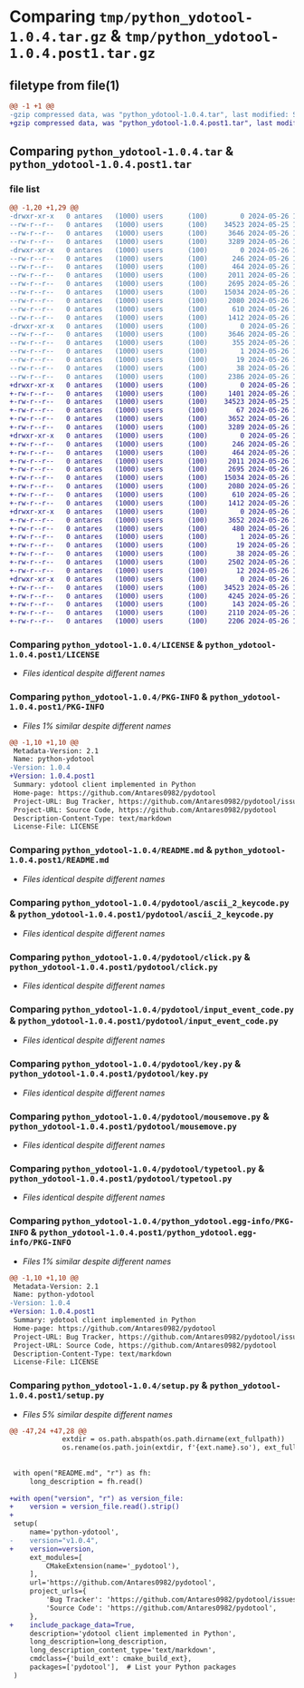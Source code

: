 # Comparing `tmp/python_ydotool-1.0.4.tar.gz` & `tmp/python_ydotool-1.0.4.post1.tar.gz`

## filetype from file(1)

```diff
@@ -1 +1 @@
-gzip compressed data, was "python_ydotool-1.0.4.tar", last modified: Sun May 26 17:18:26 2024, max compression
+gzip compressed data, was "python_ydotool-1.0.4.post1.tar", last modified: Sun May 26 17:34:28 2024, max compression
```

## Comparing `python_ydotool-1.0.4.tar` & `python_ydotool-1.0.4.post1.tar`

### file list

```diff
@@ -1,20 +1,29 @@
-drwxr-xr-x   0 antares   (1000) users      (100)        0 2024-05-26 17:18:26.006329 python_ydotool-1.0.4/
--rw-r--r--   0 antares   (1000) users      (100)    34523 2024-05-25 15:45:23.000000 python_ydotool-1.0.4/LICENSE
--rw-r--r--   0 antares   (1000) users      (100)     3646 2024-05-26 17:18:26.006329 python_ydotool-1.0.4/PKG-INFO
--rw-r--r--   0 antares   (1000) users      (100)     3289 2024-05-26 17:17:59.000000 python_ydotool-1.0.4/README.md
-drwxr-xr-x   0 antares   (1000) users      (100)        0 2024-05-26 17:18:26.006329 python_ydotool-1.0.4/pydotool/
--rw-r--r--   0 antares   (1000) users      (100)      246 2024-05-26 15:26:06.000000 python_ydotool-1.0.4/pydotool/__init__.py
--rw-r--r--   0 antares   (1000) users      (100)      464 2024-05-26 15:26:06.000000 python_ydotool-1.0.4/pydotool/_sequence.py
--rw-r--r--   0 antares   (1000) users      (100)     2011 2024-05-26 15:26:06.000000 python_ydotool-1.0.4/pydotool/ascii_2_keycode.py
--rw-r--r--   0 antares   (1000) users      (100)     2695 2024-05-26 16:59:59.000000 python_ydotool-1.0.4/pydotool/click.py
--rw-r--r--   0 antares   (1000) users      (100)    15034 2024-05-26 15:26:06.000000 python_ydotool-1.0.4/pydotool/input_event_code.py
--rw-r--r--   0 antares   (1000) users      (100)     2080 2024-05-26 16:59:59.000000 python_ydotool-1.0.4/pydotool/key.py
--rw-r--r--   0 antares   (1000) users      (100)      610 2024-05-26 15:26:06.000000 python_ydotool-1.0.4/pydotool/mousemove.py
--rw-r--r--   0 antares   (1000) users      (100)     1412 2024-05-26 15:26:06.000000 python_ydotool-1.0.4/pydotool/typetool.py
-drwxr-xr-x   0 antares   (1000) users      (100)        0 2024-05-26 17:18:26.006329 python_ydotool-1.0.4/python_ydotool.egg-info/
--rw-r--r--   0 antares   (1000) users      (100)     3646 2024-05-26 17:18:25.000000 python_ydotool-1.0.4/python_ydotool.egg-info/PKG-INFO
--rw-r--r--   0 antares   (1000) users      (100)      355 2024-05-26 17:18:25.000000 python_ydotool-1.0.4/python_ydotool.egg-info/SOURCES.txt
--rw-r--r--   0 antares   (1000) users      (100)        1 2024-05-26 17:18:25.000000 python_ydotool-1.0.4/python_ydotool.egg-info/dependency_links.txt
--rw-r--r--   0 antares   (1000) users      (100)       19 2024-05-26 17:18:25.000000 python_ydotool-1.0.4/python_ydotool.egg-info/top_level.txt
--rw-r--r--   0 antares   (1000) users      (100)       38 2024-05-26 17:18:26.006329 python_ydotool-1.0.4/setup.cfg
--rw-r--r--   0 antares   (1000) users      (100)     2386 2024-05-26 17:17:59.000000 python_ydotool-1.0.4/setup.py
+drwxr-xr-x   0 antares   (1000) users      (100)        0 2024-05-26 17:34:28.882366 python_ydotool-1.0.4.post1/
+-rw-r--r--   0 antares   (1000) users      (100)     1401 2024-05-26 17:34:15.000000 python_ydotool-1.0.4.post1/CMakeLists.txt
+-rw-r--r--   0 antares   (1000) users      (100)    34523 2024-05-25 15:45:23.000000 python_ydotool-1.0.4.post1/LICENSE
+-rw-r--r--   0 antares   (1000) users      (100)       67 2024-05-26 17:32:50.000000 python_ydotool-1.0.4.post1/MANIFEST.in
+-rw-r--r--   0 antares   (1000) users      (100)     3652 2024-05-26 17:34:28.881366 python_ydotool-1.0.4.post1/PKG-INFO
+-rw-r--r--   0 antares   (1000) users      (100)     3289 2024-05-26 17:17:59.000000 python_ydotool-1.0.4.post1/README.md
+drwxr-xr-x   0 antares   (1000) users      (100)        0 2024-05-26 17:34:28.881366 python_ydotool-1.0.4.post1/pydotool/
+-rw-r--r--   0 antares   (1000) users      (100)      246 2024-05-26 15:26:06.000000 python_ydotool-1.0.4.post1/pydotool/__init__.py
+-rw-r--r--   0 antares   (1000) users      (100)      464 2024-05-26 15:26:06.000000 python_ydotool-1.0.4.post1/pydotool/_sequence.py
+-rw-r--r--   0 antares   (1000) users      (100)     2011 2024-05-26 15:26:06.000000 python_ydotool-1.0.4.post1/pydotool/ascii_2_keycode.py
+-rw-r--r--   0 antares   (1000) users      (100)     2695 2024-05-26 16:59:59.000000 python_ydotool-1.0.4.post1/pydotool/click.py
+-rw-r--r--   0 antares   (1000) users      (100)    15034 2024-05-26 15:26:06.000000 python_ydotool-1.0.4.post1/pydotool/input_event_code.py
+-rw-r--r--   0 antares   (1000) users      (100)     2080 2024-05-26 16:59:59.000000 python_ydotool-1.0.4.post1/pydotool/key.py
+-rw-r--r--   0 antares   (1000) users      (100)      610 2024-05-26 15:26:06.000000 python_ydotool-1.0.4.post1/pydotool/mousemove.py
+-rw-r--r--   0 antares   (1000) users      (100)     1412 2024-05-26 15:26:06.000000 python_ydotool-1.0.4.post1/pydotool/typetool.py
+drwxr-xr-x   0 antares   (1000) users      (100)        0 2024-05-26 17:34:28.881366 python_ydotool-1.0.4.post1/python_ydotool.egg-info/
+-rw-r--r--   0 antares   (1000) users      (100)     3652 2024-05-26 17:34:28.000000 python_ydotool-1.0.4.post1/python_ydotool.egg-info/PKG-INFO
+-rw-r--r--   0 antares   (1000) users      (100)      480 2024-05-26 17:34:28.000000 python_ydotool-1.0.4.post1/python_ydotool.egg-info/SOURCES.txt
+-rw-r--r--   0 antares   (1000) users      (100)        1 2024-05-26 17:34:28.000000 python_ydotool-1.0.4.post1/python_ydotool.egg-info/dependency_links.txt
+-rw-r--r--   0 antares   (1000) users      (100)       19 2024-05-26 17:34:28.000000 python_ydotool-1.0.4.post1/python_ydotool.egg-info/top_level.txt
+-rw-r--r--   0 antares   (1000) users      (100)       38 2024-05-26 17:34:28.882366 python_ydotool-1.0.4.post1/setup.cfg
+-rw-r--r--   0 antares   (1000) users      (100)     2502 2024-05-26 17:31:50.000000 python_ydotool-1.0.4.post1/setup.py
+-rw-r--r--   0 antares   (1000) users      (100)       12 2024-05-26 17:29:39.000000 python_ydotool-1.0.4.post1/version
+drwxr-xr-x   0 antares   (1000) users      (100)        0 2024-05-26 17:34:28.881366 python_ydotool-1.0.4.post1/ydotool/
+-rw-r--r--   0 antares   (1000) users      (100)    34523 2024-05-26 15:26:06.000000 python_ydotool-1.0.4.post1/ydotool/LICENSE
+-rw-r--r--   0 antares   (1000) users      (100)     4245 2024-05-26 15:26:06.000000 python_ydotool-1.0.4.post1/ydotool/pydotool.c
+-rw-r--r--   0 antares   (1000) users      (100)      143 2024-05-26 15:26:06.000000 python_ydotool-1.0.4.post1/ydotool/pydotool.h
+-rw-r--r--   0 antares   (1000) users      (100)     2110 2024-05-26 15:26:06.000000 python_ydotool-1.0.4.post1/ydotool/ydotool.c
+-rw-r--r--   0 antares   (1000) users      (100)     2206 2024-05-26 15:26:06.000000 python_ydotool-1.0.4.post1/ydotool/ydotool.h
```

### Comparing `python_ydotool-1.0.4/LICENSE` & `python_ydotool-1.0.4.post1/LICENSE`

 * *Files identical despite different names*

### Comparing `python_ydotool-1.0.4/PKG-INFO` & `python_ydotool-1.0.4.post1/PKG-INFO`

 * *Files 1% similar despite different names*

```diff
@@ -1,10 +1,10 @@
 Metadata-Version: 2.1
 Name: python-ydotool
-Version: 1.0.4
+Version: 1.0.4.post1
 Summary: ydotool client implemented in Python
 Home-page: https://github.com/Antares0982/pydotool
 Project-URL: Bug Tracker, https://github.com/Antares0982/pydotool/issues
 Project-URL: Source Code, https://github.com/Antares0982/pydotool
 Description-Content-Type: text/markdown
 License-File: LICENSE
```

### Comparing `python_ydotool-1.0.4/README.md` & `python_ydotool-1.0.4.post1/README.md`

 * *Files identical despite different names*

### Comparing `python_ydotool-1.0.4/pydotool/ascii_2_keycode.py` & `python_ydotool-1.0.4.post1/pydotool/ascii_2_keycode.py`

 * *Files identical despite different names*

### Comparing `python_ydotool-1.0.4/pydotool/click.py` & `python_ydotool-1.0.4.post1/pydotool/click.py`

 * *Files identical despite different names*

### Comparing `python_ydotool-1.0.4/pydotool/input_event_code.py` & `python_ydotool-1.0.4.post1/pydotool/input_event_code.py`

 * *Files identical despite different names*

### Comparing `python_ydotool-1.0.4/pydotool/key.py` & `python_ydotool-1.0.4.post1/pydotool/key.py`

 * *Files identical despite different names*

### Comparing `python_ydotool-1.0.4/pydotool/mousemove.py` & `python_ydotool-1.0.4.post1/pydotool/mousemove.py`

 * *Files identical despite different names*

### Comparing `python_ydotool-1.0.4/pydotool/typetool.py` & `python_ydotool-1.0.4.post1/pydotool/typetool.py`

 * *Files identical despite different names*

### Comparing `python_ydotool-1.0.4/python_ydotool.egg-info/PKG-INFO` & `python_ydotool-1.0.4.post1/python_ydotool.egg-info/PKG-INFO`

 * *Files 1% similar despite different names*

```diff
@@ -1,10 +1,10 @@
 Metadata-Version: 2.1
 Name: python-ydotool
-Version: 1.0.4
+Version: 1.0.4.post1
 Summary: ydotool client implemented in Python
 Home-page: https://github.com/Antares0982/pydotool
 Project-URL: Bug Tracker, https://github.com/Antares0982/pydotool/issues
 Project-URL: Source Code, https://github.com/Antares0982/pydotool
 Description-Content-Type: text/markdown
 License-File: LICENSE
```

### Comparing `python_ydotool-1.0.4/setup.py` & `python_ydotool-1.0.4.post1/setup.py`

 * *Files 5% similar despite different names*

```diff
@@ -47,24 +47,28 @@
             extdir = os.path.abspath(os.path.dirname(ext_fullpath))
             os.rename(os.path.join(extdir, f'{ext.name}.so'), ext_fullpath)
 
 
 with open("README.md", "r") as fh:
     long_description = fh.read()
 
+with open("version", "r") as version_file:
+    version = version_file.read().strip()
+
 setup(
     name='python-ydotool',
-    version="v1.0.4",
+    version=version,
     ext_modules=[
         CMakeExtension(name='_pydotool'),
     ],
     url='https://github.com/Antares0982/pydotool',
     project_urls={
         'Bug Tracker': 'https://github.com/Antares0982/pydotool/issues',
         'Source Code': 'https://github.com/Antares0982/pydotool',
     },
+    include_package_data=True,
     description='ydotool client implemented in Python',
     long_description=long_description,
     long_description_content_type='text/markdown',
     cmdclass={'build_ext': cmake_build_ext},
     packages=['pydotool'],  # List your Python packages
 )
```

